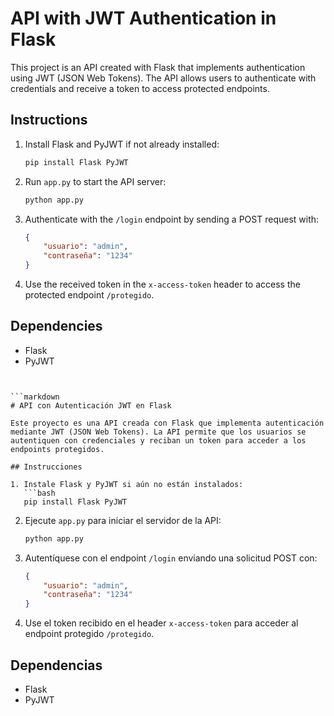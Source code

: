 # API with JWT Authentication in Flask

This project is an API created with Flask that implements authentication using JWT (JSON Web Tokens). The API allows users to authenticate with credentials and receive a token to access protected endpoints.

## Instructions

1. Install Flask and PyJWT if not already installed:
   ```bash
   pip install Flask PyJWT
   ```

2. Run `app.py` to start the API server:
   ```bash
   python app.py
   ```

3. Authenticate with the `/login` endpoint by sending a POST request with:
   ```json
   {
       "usuario": "admin",
       "contraseña": "1234"
   }
   ```

4. Use the received token in the `x-access-token` header to access the protected endpoint `/protegido`.

## Dependencies
- Flask
- PyJWT
```


```markdown
# API con Autenticación JWT en Flask

Este proyecto es una API creada con Flask que implementa autenticación mediante JWT (JSON Web Tokens). La API permite que los usuarios se autentiquen con credenciales y reciban un token para acceder a los endpoints protegidos.

## Instrucciones

1. Instale Flask y PyJWT si aún no están instalados:
   ```bash
   pip install Flask PyJWT
   ```

2. Ejecute `app.py` para iniciar el servidor de la API:
   ```bash
   python app.py
   ```

3. Autentíquese con el endpoint `/login` enviando una solicitud POST con:
   ```json
   {
       "usuario": "admin",
       "contraseña": "1234"
   }
   ```

4. Use el token recibido en el header `x-access-token` para acceder al endpoint protegido `/protegido`.

## Dependencias
- Flask
- PyJWT


